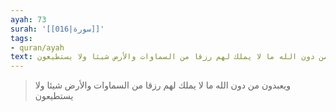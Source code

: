 ```yaml
---
ayah: 73
surah: '[[016|سورة]]'
tags:
- quran/ayah
text: ويعبدون من دون الله ما لا يملك لهم رزقا من السماوات والأرض شيئا ولا يستطيعون
---
```

> ويعبدون من دون الله ما لا يملك لهم رزقا من السماوات والأرض شيئا ولا يستطيعون
